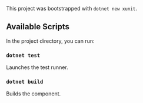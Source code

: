 This project was bootstrapped with `dotnet new xunit`.

## Available Scripts

In the project directory, you can run:

### `dotnet test`

Launches the test runner.

### `dotnet build`

Builds the component.
